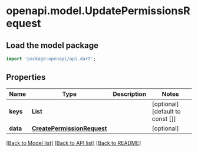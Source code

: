 # openapi.model.UpdatePermissionsRequest

## Load the model package
```dart
import 'package:openapi/api.dart';
```

## Properties
Name | Type | Description | Notes
------------ | ------------- | ------------- | -------------
**keys** | **List<String>** |  | [optional] [default to const []]
**data** | [**CreatePermissionRequest**](CreatePermissionRequest.md) |  | [optional] 

[[Back to Model list]](../README.md#documentation-for-models) [[Back to API list]](../README.md#documentation-for-api-endpoints) [[Back to README]](../README.md)


